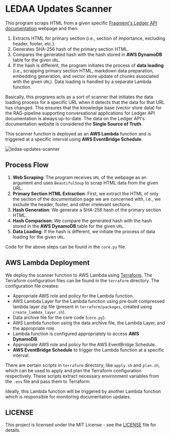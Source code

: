 # LEDAA Updates Scanner

This program scraps HTML from a given specific [Fragment's Ledger API documentation](https://fragment.dev/docs) webpage and then:

1. Extracts HTML for primary section (i.e., section of importance, excluding header, footer, etc.).
2. Generates SHA-256 hash of the primary section HTML.
3. Compares the generated hash with the hash stored in **AWS DynamoDB** table for the given `URL`.
4. If the hash is different, the program initiates the process of **data loading** (i.e., scrapping primary section HTML, markdown data preparation, embedding generation, and vector store update of chunks associated with the given `URL`). Data loading is handled by a separate Lambda function.

Basically, this programs acts as a sort of scanner that initiates the data loading process for a specific URL when it detects that the data for that URL has changed. This ensures that the knowledge base (vector store data) for the RAG-pipeline supporting conversational applications for Ledger API documentation is always up-to-date. The data on the Ledger API's documentation website is considered the **Single Source of Truth**.

This scanner function is deployed as an **AWS Lambda** function and is triggered at a specific interval using **AWS EventBridge Schedule**.

![ledaa-updates-scanner](https://github.com/user-attachments/assets/79ff21ed-ceae-448a-8ee8-f08c8e8516fb)

## Process Flow

1. **Web Scraping**: The program receives `URL` of the webpage as an argument and uses `BeautifulSoup` to scrap HTML data from the given URL.
2. **Primary Section HTML Extraction**: First, we extract the HTML of only the section of the documentation page we are concerned with, i.e., we exclude the header, footer, and other irrelevant sections.
3. **Hash Generation**: We generate a SHA-256 hash of the primary section HTML.
4. **Hash Comparison**: We compare the generated hash with the hash stored in the **AWS DynamoDB** table for the given `URL`.
5. **Data Loading**: If the hash is different, we initiate the process of data loading for the given `URL`.

Code for the above steps can be found in the `core.py` file.

## AWS Lambda Deployment

We deploy the scanner function to AWS Lambda using [Terraform](https://www.terraform.io/). The Terraform configuration files can be found in the `terraform` directory. The configuration file creates:

-   Appropriate AWS role and policy for the Lambda function.
-   AWS Lambda Layer for the Lambda function using pre-built compressed lambda layer zip file (present in `terraform/packages`, created using `create_lambda_layer.sh`).
-   Data archive file for the core code (`core.py`).
-   AWS Lambda function using the data archive file, the Lambda Layer, and the appropriate role.
-   Lambda function is configured appropriately to access **AWS DynamoDB**.
-   Appropriate AWS role and policy for the AWS EventBridge Schedule.
-   **AWS EventBridge Schedule** to trigger the Lambda function at a specific interval.

There are certain scripts in `terraform` directory, like `apply.sh` and `plan.sh`, which can be used to apply and plan the Terraform configuration respectively. These scripts extract necessary environment variables from the `.env` file and pass them to Terraform.

Ideally, this Lambda function will be triggered by another Lambda function which is responsible for monitoring documentation updates.

## LICENSE

This project is licensed under the MIT License - see the [LICENSE](LICENSE) file for details.
